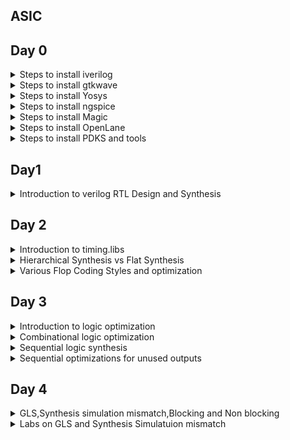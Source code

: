 ## ASIC




## Day 0
<details> <summary>Steps to install iverilog
</summary> 
  Update Package List:
Open a terminal and run:

```
sudo apt update
sudo apt install iverilog

```

I have installed iverilog

![Screenshot from 2023-07-31 10-00-34](https://github.com/IIITB-ARUL/IIITB-MT2023529/assets/140998631/cc5c5cc1-34f4-4a34-b7c5-d6e083917f14)


</details>

<details> <summary>Steps to install gtkwave</summary>

Update Package List
Open a terminal and run:
```
sudo apt update
```
Install GTKWave:
```
sudo apt install gtkwave
```
![Screenshot from 2023-07-31 10-01-15](https://github.com/IIITB-ARUL/IIITB-MT2023529/assets/140998631/fe9ee1da-ece4-4e21-aca2-e2fa6001356b)
</details>

 <details> <summary>Steps to install Yosys</summary>

Update Package List
Open a terminal and run:
```
sudo apt update
```
Install Yosys:
```
sudo apt install yosys
```
![Screenshot from 2023-07-31 10-01-35](https://github.com/IIITB-ARUL/IIITB-MT2023529/assets/140998631/9d294e21-a6ac-4a47-aeff-8e5f020c7585)

</details>

<details><summary>Steps to install ngspice</summary>


Dependencies Installation:

```
sudo apt-get install build-essential
sudo apt-get install libxaw7-dev
```


Download the tarball file from link:
 
  https://github.com/The-OpenROAD-Project/OpenSTA


Unpack the file by using the following commands:

```
tar -zxvf ngspice-37.tar.gz
cd ngspice-37
mkdir release
cd release
../configure  --with-x --with-readline=yes --disable-debug
make
sudo make install
```


![Screenshot from 2023-08-05 21-44-33](https://github.com/IIITB-ARUL/IIITB-MT2023529/assets/140998631/7e4a2030-6cb4-4f71-a7ae-e149cb20e916)

</details>

<details><summary>Steps to install Magic</summary>
Install Magic:

```
sudo apt-get install m4
sudo apt-get install tcsh
sudo apt-get install csh
sudo apt-get install libx11-dev
sudo apt-get install tcl-dev tk-dev
sudo apt-get install libcairo2-dev
sudo apt-get install mesa-common-dev libglu1-mesa-dev
sudo apt-get install libncurses-dev
git clone https://github.com/RTimothyEdwards/magic
cd magic
./configure
make
make install
```

  ![Screenshot from 2023-08-05 21-35-52](https://github.com/IIITB-ARUL/IIITB-MT2023529/assets/140998631/c37effb6-a016-4dc9-914a-fa8bd6e72f38)

</details>
<details><summary>Steps to install OpenLane</summary>
Install Dependencies:

```
sudo apt-get update
sudo apt-get upgrade
sudo apt install -y build-essential python3 python3-venv python3-pip make git
```
Docker Installation:
```

sudo apt install apt-transport-https ca-certificates curl software-properties-common
curl -fsSL https://download.docker.com/linux/ubuntu/gpg | sudo gpg --dearmor -o /usr/share/keyrings/docker-archive-keyring.gpg

echo "deb [arch=amd64 signed-by=/usr/share/keyrings/docker-archive-keyring.gpg] https://download.docker.com/linux/ubuntu $(lsb_release -cs) stable" | sudo tee /etc/apt/sources.list.d/docker.list > /dev/null

sudo apt update

sudo apt install docker-ce docker-ce-cli containerd.io

sudo docker run hello-world

sudo groupadd docker
sudo usermod -aG docker $USER
sudo reboot 
```

![Screenshot from 2023-08-05 21-32-09](https://github.com/IIITB-ARUL/IIITB-MT2023529/assets/140998631/51278a13-82f2-4a94-9180-2815d9c7498c)


</details>
<details><summary>Steps to install PDKS and tools</summary>
Proceed with the following commands:
  
```
cd $HOME
git clone https://github.com/The-OpenROAD-Project/OpenLane
cd OpenLane
make
make test
```

</details>

</details>

 ## Day1 

<details><summary>Introduction to verilog RTL Design and Synthesis</summary>

Register Transfer Logic is a representation of the digital circuit at an abstract level.At the RTL level, designers describe the behavior and functionality of a digital system using a hardware description language (HDL) such as Verilog.

**Simulator:**


**Testbench:**

The functionality of the design block can be tested by applying **stimulus** and checking results.The stimulus block is called as testbench.


![Testbench](https://github.com/IIITB-ARUL/IIITB-MT2023529/assets/140998631/ddc87d0b-32cc-405d-938b-0b17be79d182)


**Working of Simulator:**


**Introduction to opensource simulator iverilog:**


**Environment Setup:**

Here  we will look into toolflow setup and files setup which are needed to run the lab.
Create a directory named VLSI and git clone(make a clone or copy of files repo at in a new directory to a local machine) the necessary files:

```
mkdir VLSI
git clone https://github.com/kunalg123/vsdflow.git
git clone https://github.com/kunalg123/sky130RTLDesignAndSynthesisWorkshop.git
```

Once you run the commands the corresponding directories will be created.To navigate through the directories and view the  cloned files use the commands shown in the following image.


![Navigate](https://github.com/IIITB-ARUL/IIITB-MT2023529/assets/140998631/f4175d80-dab8-4911-9975-0db0b1870d5b)


In this section we will first focus on the simulation of the design using **iverilog**.You can see the design files or source files and testbench files in the above image which we are going to use in this lab.


**Working with iverilog and gtkwave:**

Now we are going to load the design file and testbench file in iverilog.To access the file and to simulate it you should move to the **verilog_files** directories as showed in the previous image.

**Simulation:**

We shall compile a 2:1 mux by loading a design file named good_mux.v and its associated testbench file tb_good_mux.v by using the following command:

```
iverilog good_mux.v tb_good_mux.v
```
Now an executable file is created.By executing it(using below command),It will dump a vcd file as you can clearly see in the below image:

```
./aout
```

![Screenshot from 2023-08-09 01-51-42](https://github.com/IIITB-ARUL/IIITB-MT2023529/assets/140998631/dae54b81-6e1d-4cfc-89da-a44403cf90c2)


Now to view the waveform use the following command:

```
gtkwave tb_good_mux.vcd
```

![Screenshot from 2023-08-09 01-59-36](https://github.com/IIITB-ARUL/IIITB-MT2023529/assets/140998631/77c9550e-071a-45f5-ab1c-dee7b7ba2088)

To access and edit the module file,use the following command:

```
gvim tb_good_mux.v -o good_mux.v
```

![Screenshot from 2023-08-09 02-19-27](https://github.com/IIITB-ARUL/IIITB-MT2023529/assets/140998631/545294b9-af11-4d8d-883f-c960a4e1afa7)


**Introduction to  Yosys and logic synthesis:**

Yosys is an open-source software framework for RTL synthesis and formal verification of digital designs.

**Synthesis:**

 It is the process of converting the high-level description into an RTL representation that defines the functional blocks, interconnections, and register transfers within the design. This representation is often in the form of a hardware netlist, which is a list of interconnected logic elements.
 During synthesis, various optimization techniques are applied to improve the design's performance, power efficiency, and area utilization.
 
 The first step synthesizer is going to do is a syntactical check then it will start mapping the design.
 **Example:**

![Synthesis example](https://github.com/IIITB-ARUL/IIITB-MT2023529/assets/140998631/28825050-136b-4778-975e-f23e4b550558)


The conversion of RTL in terms of the standard cells  gates available in the **.lib**.

1.Module maps to the top level ports of the design.

2.The assign statement becomes the mux.

3.The always block  becomes the flipflop.


    
**What is .lib?**

.lib file is a collection of logical modules which includes all basic logic gates. It also contains different flavors of the same gate (2 input AND, 3 input AND – slow, medium and fast version).
This gates will be more than sufficient to form any logical function.

**Purpose of slower cells and faster cells:**



**Introduction to Yosys lab:**

**Steps for Synthesis:**
Move to the directory verilog_files and invoke yosys:

```
cd VLSI/sky130RTLDesignAndSynthesisWorkshop/verilog_files/
yosys
```


![invoke](https://github.com/IIITB-ARUL/IIITB-MT2023529/assets/140998631/30eeeaaf-14d5-44f0-95f1-be26863eff23)


Now to read the library and design files,give the following cmmand in the yosys prompt:

```
read_liberty -lib ../lib/sky130_fd_sc_hd__tt_025C_1v80.lib
read_verilog good_mux.v
```


![readlib](https://github.com/IIITB-ARUL/IIITB-MT2023529/assets/140998631/2f487b4b-551d-408a-9216-adb8706d33f5)


Synthesize the module using command:

*synt -top <name.v>*

Here we will synthesize a mux,

```
synth -top good_mux.v
```

**Note:** If the design is spanning more than one  file append remaining file names to the above command.

![Synth](https://github.com/IIITB-ARUL/IIITB-MT2023529/assets/140998631/afe0511e-123f-4696-8832-486a97745218)

**abc command:** 

This command converts our RTL file into set of gates,i.e., the logic of good_mux is realized in terms of standard cell gates available in the **sky130_fd_sc_hd__tt_025C_1v80.lib** library.

Generate netlist:

```
abc -liberty ../lib/sky130_fd_sc_hd__tt_025C_1v80.lib
```

![abc](https://github.com/IIITB-ARUL/IIITB-MT2023529/assets/140998631/3b297d30-2e31-4170-a4ef-6569682c311f)


It also infers number of inputs and outputs in the design.


**show command:**

It is  used to see the logic the synthesizer has realized.It will show the graphical version of logic it has realized.

```
show
```


</details>

## Day 2
<details> <summary> Introduction to timing.libs

</summary>


**.lib files:**


To view the contents present in the library file,give the following commands:

```
gvim ../lib/sky130_fd_sc_hd__tt_025C_1v80.lib
```

**sky130_fd_sc_hd__tt_025C_1v80:**

*sky denotes skywater,the name of library.*

*tt denotes typical(libraries can be fast slow typical).*

*025C denotes temperature.*

*1v80 denotes voltage.*


![lib](https://github.com/IIITB-ARUL/IIITB-MT2023529/assets/140998631/727802ee-c8f1-4c90-8719-fdc2d8d1a5fc)

There are three very important parameters which have have to be taken into consideration seriously for the design to work desirably:

1.Process

2.Voltage 

3.Temparature



**Process:**

This refers to the natural variability that occurs during the semiconductor manufacturing process. Process variation can lead to differences in transistor performance, gate delays, and other electrical properties.

**Voltage:**

Voltage variations or supply voltage fluctuations can impact the performance of digital circuits. If the supply voltage deviates from the expected value, it can affect the threshold voltages of transistors, leading to changes in the propagation delays and power consumption of the circuit.


**Temaparature:**

Temperature variations can also influence the behavior of digital circuits. Higher temperatures can cause transistors to become more leaky, leading to increased power consumption and potentially affecting the timing behavior of the circuit.


Our libraries will be characterized to model these **PVT** variations.

**.lib is a  bucket of all the standard cells**.So to highlight the begining of the cell definition use the below keyword:

```
:se hls
```


![cell highlight ](https://github.com/IIITB-ARUL/IIITB-MT2023529/assets/140998631/d0e761ff-a10d-4479-a40e-5e7f1c017667)


To see the different flavours of the same cells and different cells:

```
:g//
```



![diff cells](https://github.com/IIITB-ARUL/IIITB-MT2023529/assets/140998631/cf777ebd-5466-4680-839d-dbf0ddd26376)



To understand the functionality:

.lib is going to contain different features of cell.To understand the characteristics of the cell we can look at the equivalent verilog model.

Proceed with the following keyword in the library file:

```
sp ../my_lib/verilog_model/sky130_fd_sc_hd.v
```


![Features of cells](https://github.com/IIITB-ARUL/IIITB-MT2023529/assets/140998631/ab9175bc-8916-47a7-b74e-c9740ddad546)

You can infer that .lib contains information about area number,leakage power,powerport.

It also describes each input combination,i.e., 32 combinations for 5 inputs:

![Screenshot from 2023-08-12 23-52-35](https://github.com/IIITB-ARUL/IIITB-MT2023529/assets/140998631/6917ed42-2859-4182-ade6-e2bda174566e)


>The input capacitance of the pin.

>The power related to that input pin.

>the transition related to that pin.

>The delay related to that pin.



</details>

<details> <summary>Hierarchical Synthesis vs Flat Synthesis</summary>


**Hierarchiacal Synthesis:**
It refers to a design methodology where a complex digital circuit is created by breaking it down into smaller, more manageable modules or blocks. Each module is designed and synthesized separately, and then these modules are integrated hierarchically to create the complete circuit.


**Example:**

To get a better understanding of this hierarchical synthesis we shall synthesize a design file named multiple modules.


**Multiples Modules:**

To view the file move to the verilog_file directory:

```
cd VLSI/sky130RTLDesignAndSynthesisWorkshop/verilog_files/
gvim multiple_modules.v
```
![multiple module](https://github.com/IIITB-ARUL/IIITB-MT2023529/assets/140998631/4b2b5f3c-0a7a-4d69-92ea-8f39df7dbb6e)



From the verilog file what we realize is the image shown below :

![multiple modules 1](https://github.com/IIITB-ARUL/IIITB-MT2023529/assets/140998631/2b6ce52a-258a-43e6-a05b-1b55047b70a3)


Now lets synthesize the verilog file using yosys,

To synthesize:

```
yosys
read_verilog multiple_modules.v
synth -top multiple_modules
abc -liberty ../lib/sky130_fd_sc_hd__tt_025C_1v80.lib 
show multiple_modules 
```
*since there are several modules present specify the name along with the show command.*



![yosys show](https://github.com/IIITB-ARUL/IIITB-MT2023529/assets/140998631/3a09410c-ca34-4a37-873f-fd7dfb2251f8)




Now from the image you can clearly see that it is not showing **and** and **or** gate.It is showing u1 and u2 instances of submodule1 and submodule2.This is called as the hierarchical design.

Now we shall write out the netlist and see how the netlist looks like,

```
write_verilog multiple_modules_hier.v
!gvim multiple_modules_hier.v
```

![netlist](https://github.com/IIITB-ARUL/IIITB-MT2023529/assets/140998631/ee5ef68a-9b8f-4909-8c91-b048ee7f309d)


In submodule2 we are expecting an or gate but what happening in yosys synthesis is shown in the below image:



![Nand nor](https://github.com/IIITB-ARUL/IIITB-MT2023529/assets/140998631/68093c8a-f5ff-42a6-90c6-61fc96bd8f0e)

As we can infer from the above image the yosys synhtesize a nand logic.The nand logic contains a stacked nmos where as nor logic contains stacked pmos.The stacked pmos is always bad because the pmos has poor mobility. To improve this we have to make this cell really a wide cell to get good logical circuit which requires more area.This can impact the overall chip area and potentially reduce the number of gates that can be integrated onto a chip.


**Flat Synthesis:**
It is the opposite of hierarchical synthesis in the context of digital design, particularly in RTL (Register Transfer Level) design. While hierarchical synthesis involves breaking down a complex design into smaller modules and then integrating them hierarchically, flat synthesis refers to synthesizing the entire design as a single, monolithic unit without using hierarchical module decomposition.

To view the netlist for the flattened synthesis:

```
write_verilog -noattr multiple_modules_flat.v
gvim multiple_modules_flat.v
```


![Flatten](https://github.com/IIITB-ARUL/IIITB-MT2023529/assets/140998631/2ee50214-ff14-4c55-9b48-80c06ee1adf8)

![flat show](https://github.com/IIITB-ARUL/IIITB-MT2023529/assets/140998631/23ab7929-a5dc-4d2f-882c-59509f6f2d7e)



You can infer from the image that it has single netlist.The hierarchies are flattened out.We candirectly see the instantiation of and and or gates.

**Synthesization of submodules:**

To synthesise submodule:


```

yosys
read_liberty -lib ../lib/sky130_fd_sc_hd__tt_025C_1v80.lib 
read_verilog 
read_verilog multiple_modules.v 
synth -top sub_module1
abc -liberty ../lib/sky130_fd_sc_hd__tt_025C_1v80.lib
show
```

**Why submodule level synth?**

1.When have multiple instances of same module we can synthesise it one time and replicate it multiple times and stitch it together in the top module.

2.**Divide and Conquer:** When we give massive design to a tool,the tool may not be doing a good job.Instead we give portions of the massive design so a nice netlist is written out and synthesizedand finally stitched together in the topmodule.

</details>
<details>
  <summary>
    Various Flop Coding Styles and optimization 
  </summary>

**Why Flipflops?**


![Why flops](https://github.com/IIITB-ARUL/IIITB-MT2023529/assets/140998631/99f1748a-c22c-4094-8dbc-b939c2330d6a)

In RTL, flip-flops can be used to control the flow of data and operations in a circuit. For instance, they can hold  signals that determine whether certain operations or data transfers should occur so the glitches can be reduced then the output becomes settled down.Eventhough the input of the flop is glitching the output will be stable.

**D flipflop with async reset:**
A D flip-flop operates on clock edges. It captures the value of the D input on the rising edge of the clock.Asynchronous Reset  input allows you to reset the flip-flop's state to 0 regardless of the clock signal

Now we shall simulate and synthesize the D-FF:

**Simulation:**

Verilog code:

```
 module dff_asyncres ( input clk ,  input async_reset , input d , output reg q );
	always @ (posedge clk , posedge async_reset)
	begin
		if(async_reset)
			q <= 1'b0;
		else	
			q <= d;
	end
endmodule
```

![DFF async](https://github.com/IIITB-ARUL/IIITB-MT2023529/assets/140998631/71165723-3abe-4431-a842-a253d171c7fb)
![Dff async1 ](https://github.com/IIITB-ARUL/IIITB-MT2023529/assets/140998631/b399ee0b-c97d-4e9f-999e-530f6ba71106)



**Synthesis:**

Commands:

```
yosys
read_liberty -lib ../lib/sky130_fd_sc_hd__tt_025C_1v80.lib 
read_verilog ../verilog_files/dff_asyncres.v
synth -top dff_asyncres
dfflibmap -liberty ../lib/sky130_fd_sc_hd__tt_025C_1v80.lib 
abc -liberty ../lib/sky130_fd_sc_hd__tt_025C_1v80.lib 
show
```


![asynres4](https://github.com/IIITB-ARUL/IIITB-MT2023529/assets/140998631/1d6f6a7d-52a6-45c3-899f-e07616c075ff)


**D flipflop with async set:**

**Simulation:**

Verilog code:

```
module dff_async_set ( input clk ,  input async_set , input d , output reg q );
	always @ (posedge clk , posedge async_set)
	begin
		if(async_set)
			q <= 1'b1;
		else
			q <= d;
	end
endmodule
```
![async set dff1](https://github.com/IIITB-ARUL/IIITB-MT2023529/assets/140998631/e2ca2df9-b2ce-41cd-9ba9-3aaf9d1ee522)

![asyn set dff](https://github.com/IIITB-ARUL/IIITB-MT2023529/assets/140998631/61606508-ebda-4a5e-a17c-294f1afb81f7)



**Synthesis:**

Commands:

```
yosys
read_liberty -lib ../lib/sky130_fd_sc_hd__tt_025C_1v80.lib 
read_verilog ../verilog_files/dff_async_set.v
synth -top dff_async_set
dfflibmap -liberty ../lib/sky130_fd_sc_hd__tt_025C_1v80.lib 
abc -liberty ../lib/sky130_fd_sc_hd__tt_025C_1v80.lib 
show
```
![Asyncset3](https://github.com/IIITB-ARUL/IIITB-MT2023529/assets/140998631/78820787-6391-45bb-bfb0-40948693cc76)


**D flipflop with sync reset:**

**Simulation:**

Verilog code:

```
module dff_syncres ( input clk , input async_reset , input sync_reset , input d , output reg q );
always @ (posedge clk )
begin
	if (sync_reset)
		q <= 1'b0;
	else	
		q <= d;
end
endmodule
```

![syncres1](https://github.com/IIITB-ARUL/IIITB-MT2023529/assets/140998631/f72e6a23-6a8b-4412-b0f7-63929e77d861)
![syncres](https://github.com/IIITB-ARUL/IIITB-MT2023529/assets/140998631/6cde104a-c027-45cf-b823-3b60f80d6e44)

**Synthesis:**

Commands:

```
yosys
read_liberty -lib ../lib/sky130_fd_sc_hd__tt_025C_1v80.lib 
read_verilog ../verilog_files/dff_syncres.v
synth -top dff_syncres
dfflibmap -liberty ../lib/sky130_fd_sc_hd__tt_025C_1v80.lib 
abc -liberty ../lib/sky130_fd_sc_hd__tt_025C_1v80.lib 
show
```
![syncresshow](https://github.com/IIITB-ARUL/IIITB-MT2023529/assets/140998631/0efe3636-388b-4329-ac97-78718ef63217)

**Optimization:**

In this lab we will see optimization of circuits without using any hardware.We shall take an example of multiplier 2.

![mul2](https://github.com/IIITB-ARUL/IIITB-MT2023529/assets/140998631/170e61bb-69cf-4d48-932f-d9badc252ce9)




From the image we can clearly see that the output is nothing but input appended with a zero.So there is no need of any additional hardware.

Verilog code:

```
module mul2 (input [2:0] a, output [3:0] y);
	assign y = a * 2;
endmodule
```

Lets synthesize this verilog design using yosys,

![mult_2](https://github.com/IIITB-ARUL/IIITB-MT2023529/assets/140998631/11d4acdb-cb08-4b5d-aa78-0ae4206b7dcb)

The generated netlist:

![netlist mul2](https://github.com/IIITB-ARUL/IIITB-MT2023529/assets/140998631/d9aca85e-ca5c-4873-b198-9d594d11d314)



Now we shall take another examole of multiplier of 9:

![mult8](https://github.com/IIITB-ARUL/IIITB-MT2023529/assets/140998631/e3ccfa9e-98f5-413f-b09b-109f9e91013a)



Verilog code:

```
module mult8 (input [2:0] a , output [5:0] y);
	assign y = a * 9;
endmodule
```


Synthesis:

![mult8](https://github.com/IIITB-ARUL/IIITB-MT2023529/assets/140998631/9def89a3-4163-41ba-85cf-3e6361d08018)


The generated netlist:

![netlist8](https://github.com/IIITB-ARUL/IIITB-MT2023529/assets/140998631/8bb171ba-b555-4b86-9b1c-6e8ac855f1e9)


</details>


## Day 3


<details>
	<summary>
		Introduction to logic optimization
	</summary>

Why logic optimization?

 Optimizing RTL designs involves enhancing various aspects of the design to achieve better performance, reduced power consumption, and improved area utilization.
 This optimization can be achieved by synthesis tool by using different techniques.

Techniques:


1.Constant Propagation

~Direct optimization

2.Boolean logic optimization

~K map

~Queen Mckluskey


**Constant propagation:**

![example1](https://github.com/IIITB-ARUL/IIITB-MT2023529/assets/140998631/10109081-25f0-400f-8d60-ea6123ac25bb)


CMOS logic of the above design,


![constant progation](https://github.com/IIITB-ARUL/IIITB-MT2023529/assets/140998631/279e27c4-068f-418b-892a-898a8156f8d3)



From the image we can observe that the number of transistors deployed to realize the same expression is decreased.

**Boolean logic optimization:**


![Booleanlogic](https://github.com/IIITB-ARUL/IIITB-MT2023529/assets/140998631/e0555c64-b4b5-4a45-bba9-de10fd519cf4)

From the image we infer that the long complex expression is reduced to a simple expression using kmap reduction.Here the boolean logic optimization is done by the synthesis tool.

**Sequential logic optimization:**

1.Basic

~Sequential constant propagation

2.Advanced 

~State optimization

~Retiming

~Sequential logic cloning(Floor plane aware synthesis)

</details>


<details>
	<summary>
		Combinational logic optimization
	</summary>

**Lab**

**Example 1**

![ex1 1](https://github.com/IIITB-ARUL/IIITB-MT2023529/assets/140998631/f7f23040-fcee-4ae7-8347-8e5e8f0b18d8)

**Synthesis**
```
yosys
read_liberty -lib ../lib/sky130_fd_sc_hd__tt_025C_1v80.lib 
read_verilog ../verilog_files/opt_check.v
synth -top opt_check
opt_clean -purge
abc -liberty ../lib/sky130_fd_sc_hd__tt_025C_1v80.lib 
show
```
>opt_clean -purge is the command used to all the optimization.

![ex1 2](https://github.com/IIITB-ARUL/IIITB-MT2023529/assets/140998631/e880bf3f-4e88-43e7-a153-02724cf58203)


**Example 2**


![ex2 1](https://github.com/IIITB-ARUL/IIITB-MT2023529/assets/140998631/18f3f75d-54d7-48da-8bba-32e1adf8f3cf)




**Synthesis**

```
yosys
read_liberty -lib ../lib/sky130_fd_sc_hd__tt_025C_1v80.lib 
read_verilog ../verilog_files/opt_check2.v
synth -top opt_check2
opt_clean -purge
abc -liberty ../lib/sky130_fd_sc_hd__tt_025C_1v80.lib 
show
```


![ex2 2](https://github.com/IIITB-ARUL/IIITB-MT2023529/assets/140998631/7232f270-f0b4-498f-a3b5-dd837b61f9d3)




**Example 3**



![ex3 1](https://github.com/IIITB-ARUL/IIITB-MT2023529/assets/140998631/2d5f3268-2e3e-4e82-a3e3-5c5f8b23749d)




**Synthesis**

```
yosys
read_liberty -lib ../lib/sky130_fd_sc_hd__tt_025C_1v80.lib 
read_verilog ../verilog_files/opt_check3.v
synth -top opt_check3
opt_clean -purge
abc -liberty ../lib/sky130_fd_sc_hd__tt_025C_1v80.lib 
show
```

![ex3 2](https://github.com/IIITB-ARUL/IIITB-MT2023529/assets/140998631/09829796-d474-4f1d-8063-3efea99c2caa)


**Example 4**

![ex4 1](https://github.com/IIITB-ARUL/IIITB-MT2023529/assets/140998631/18ac3756-2455-47d7-b8b3-0864d9b17c6a)


**Synthesis**

```
yosys
read_liberty -lib ../lib/sky130_fd_sc_hd__tt_025C_1v80.lib 
read_verilog ../verilog_files/opt_check4.v
synth -top opt_check4
opt_clean -purge
abc -liberty ../lib/sky130_fd_sc_hd__tt_025C_1v80.lib 
show
```
![ex4 2](https://github.com/IIITB-ARUL/IIITB-MT2023529/assets/140998631/08fe131a-f35e-4336-9730-0bfa2fe58d04)


**Example 5**

Here the multiple_module_opt.v verilog file is synthesized and checked for optimization.There  are multiple modules presentin the design.

![ex5 1](https://github.com/IIITB-ARUL/IIITB-MT2023529/assets/140998631/482c2475-f0bc-458e-a42d-9ce6ca509858)


 **Synthesis**

```
yosys
read_liberty -lib ../lib/sky130_fd_sc_hd__tt_025C_1v80.lib 
read_verilog ../verilog_files/multiple_module_opt.v
synth -top multiple_module_opt
opt_clean -purge
flatten
abc -liberty ../lib/sky130_fd_sc_hd__tt_025C_1v80.lib 
show
```
![ex5 2](https://github.com/IIITB-ARUL/IIITB-MT2023529/assets/140998631/3c0c9e96-bf92-4a0f-b366-128ed873bf6b)


**Example 6**

![ex6 1](https://github.com/IIITB-ARUL/IIITB-MT2023529/assets/140998631/dd3c61d8-38d9-4eb4-9749-b708e3fb8918)


 **Synthesis**

```
yosys
read_liberty -lib ../lib/sky130_fd_sc_hd__tt_025C_1v80.lib 
read_verilog ../verilog_files/multiple_module_opt2.v
synth -top multiple_module_opt2
flatten
opt_clean -purge
abc -liberty ../lib/sky130_fd_sc_hd__tt_025C_1v80.lib 
show
```
![ex6 2](https://github.com/IIITB-ARUL/IIITB-MT2023529/assets/140998631/b70992ea-cb2e-4438-9e2d-aed0c0ae6198)


</details>


<details>
	<summary>
		Sequential logic synthesis
	</summary>


**Example 1**

![dffconst1 1](https://github.com/IIITB-ARUL/IIITB-MT2023529/assets/140998631/337e7759-5c76-416e-8196-c227d339efa3)



The output is changing so the flipflop will be inferred.

**Simulation**

![dffc1gtk](https://github.com/IIITB-ARUL/IIITB-MT2023529/assets/140998631/22a55605-556d-4d22-91ef-ea614c687970)


**Synthesis**

```
yosys
read_liberty -lib ../lib/sky130_fd_sc_hd__tt_025C_1v80.lib 
read_verilog ../verilog_files/dff_const1.v
synth -top dff_const1
dfflibmap -liberty ../lib/sky130_fd_sc_hd__tt_025C_1v80.lib 
abc -liberty ../lib/sky130_fd_sc_hd__tt_025C_1v80.lib 
show
```
![DFFconst1](https://github.com/IIITB-ARUL/IIITB-MT2023529/assets/140998631/fcb3873f-fc38-4728-afa6-9b79cd91b2ff)


>The optimized graphical realization thus shows the flop inferred. Also, the design code has active high reset and the standard cell library has active low reset - so, there is a presence of inverter for the reset.

**Example 2**


![dffconst2 1](https://github.com/IIITB-ARUL/IIITB-MT2023529/assets/140998631/78813b7b-aa97-4be4-a113-f70fd06cb287)


The output is constant so no flipflop will be inferred.

**Simulation**

![dffcons2gtk](https://github.com/IIITB-ARUL/IIITB-MT2023529/assets/140998631/aca21e59-15b7-413a-a029-32d9c8344be6)


**Synthesis**

```
yosys
read_liberty -lib ../lib/sky130_fd_sc_hd__tt_025C_1v80.lib 
read_verilog ../verilog_files/dff_const2.v
synth -top dff_const2
dfflibmap -liberty ../lib/sky130_fd_sc_hd__tt_025C_1v80.lib 
abc -liberty ../lib/sky130_fd_sc_hd__tt_025C_1v80.lib 
show
```


![dffcons2 2](https://github.com/IIITB-ARUL/IIITB-MT2023529/assets/140998631/e63ef7c4-b94d-4369-8ce7-0be0c668290b)



**Example 3**

![dffcons3](https://github.com/IIITB-ARUL/IIITB-MT2023529/assets/140998631/7f182b54-788a-4548-8844-eba56ac2f9ee)



**Simulation**

![dffconsgtk](https://github.com/IIITB-ARUL/IIITB-MT2023529/assets/140998631/924d4c9b-b1ad-4ff9-b441-701ec4f89fef)


**Synthesis**

```
yosys
read_liberty -lib ../lib/sky130_fd_sc_hd__tt_025C_1v80.lib 
read_verilog ../verilog_files/dff_const4.v
synth -top dff_const4
dfflibmap -liberty ../lib/sky130_fd_sc_hd__tt_025C_1v80.lib 
abc -liberty ../lib/sky130_fd_sc_hd__tt_025C_1v80.lib 
show

```

![dffcons3yosys](https://github.com/IIITB-ARUL/IIITB-MT2023529/assets/140998631/f8c40d45-8587-4f9a-bd26-69f38f77930d)



**Example 4**

![dffcons4 1](https://github.com/IIITB-ARUL/IIITB-MT2023529/assets/140998631/3595dbf0-e4a4-4f8d-8fbb-d21062250121)



**Simulation**

![dffcons4](https://github.com/IIITB-ARUL/IIITB-MT2023529/assets/140998631/45e1bf5b-fe35-45f5-98ea-d3bae775df74)


**Synthesis**


```
yosys
read_liberty -lib ../lib/sky130_fd_sc_hd__tt_025C_1v80.lib 
read_verilog ../verilog_files/dff_const4.v
synth -top dff_const4
dfflibmap -liberty ../lib/sky130_fd_sc_hd__tt_025C_1v80.lib 
abc -liberty ../lib/sky130_fd_sc_hd__tt_025C_1v80.lib 
show

```
![dffcons4yosys](https://github.com/IIITB-ARUL/IIITB-MT2023529/assets/140998631/3a2d8543-e246-4a4c-84d6-254a1d55af6a)



**Example 5**

![dffcons5](https://github.com/IIITB-ARUL/IIITB-MT2023529/assets/140998631/7151e0c7-05c6-44d0-b394-7c6f5bcd3db2)

**Simulation**

![dffcons5 1](https://github.com/IIITB-ARUL/IIITB-MT2023529/assets/140998631/6ce8143a-c980-4eca-b0dc-fea79e81a9be)


**Synthesis**

```
yosys
read_liberty -lib ../lib/sky130_fd_sc_hd__tt_025C_1v80.lib 
read_verilog ../verilog_files/dff_const5.v
synth -top dff_const5
dfflibmap -liberty ../lib/sky130_fd_sc_hd__tt_025C_1v80.lib 
abc -liberty ../lib/sky130_fd_sc_hd__tt_025C_1v80.lib 
show
```

![dffcons5yosy](https://github.com/IIITB-ARUL/IIITB-MT2023529/assets/140998631/ec8372ad-1266-4534-bf97-c22da01eb792)




</details>
<details>
	<summary>
		Sequential optimizations for unused outputs
	</summary>


 **Example**


![unused](https://github.com/IIITB-ARUL/IIITB-MT2023529/assets/140998631/52cc56bb-fbe3-4171-a085-1f5d71087cd0)


From the above verilog code what we infer is shown in the below image


![unsused](https://github.com/IIITB-ARUL/IIITB-MT2023529/assets/140998631/6427bfec-76c5-44c8-8bcc-896ea8b63b77)



**Synthesis**
```
yosys
read_liberty -lib ../lib/sky130_fd_sc_hd__tt_025C_1v80.lib 
read_verilog ../verilog_files/counter_opt.v
synth -top counter_opt
dfflibmap -liberty ../lib/sky130_fd_sc_hd__tt_025C_1v80.lib 
abc -liberty ../lib/sky130_fd_sc_hd__tt_025C_1v80.lib 
show
```
![unusedyosys](https://github.com/IIITB-ARUL/IIITB-MT2023529/assets/140998631/915c5af1-d8be-4a55-9e9f-6cca0d962d90)

Lets take an example which uses three flipflops

![counteropt2](https://github.com/IIITB-ARUL/IIITB-MT2023529/assets/140998631/5a91a441-c65c-4fe4-a58e-bd2ad493ecdd)



**Synthesis**

```
yosys
read_liberty -lib ../lib/sky130_fd_sc_hd__tt_025C_1v80.lib 
read_verilog ../verilog_files/counter_opt2.v
synth -top counter_opt
dfflibmap -liberty ../lib/sky130_fd_sc_hd__tt_025C_1v80.lib 
abc -liberty ../lib/sky130_fd_sc_hd__tt_025C_1v80.lib 
show
```
![counteropt2](https://github.com/IIITB-ARUL/IIITB-MT2023529/assets/140998631/6fcbdaad-f85c-48d1-9d93-ee8a704b5af9)



 
</details>

## Day 4
<details>
	<summary>
		GLS,Synthesis simulation mismatch,Blocking and Non blocking
	</summary>
	
**Gate level simulation**

Gate-level simulation involves simulating the circuit using the actual logic gates that make up the design, as well as the interconnections between these gates.Here simultaor takes gate level netlist as input and perform the simulation.

![GLS](https://github.com/IIITB-ARUL/IIITB-MT2023529/assets/140998631/fd4b0197-a449-41d2-87a3-399103a2e68f)


**Why GLS?**

1.To verify logical correcteness of design after synthesis.

2.To ensure the timing of the design is met.

**Synthesis Simulation Mismatch**

The reason for synthesis simulation mismaatch is

**1.Missing sensitivity list**

**Example 1**

```
module mux(
input i0,input i1
input sel,
output reg y
);
always @ (sel)
begin
   if (sel)
            y = i1;
   else 
            y = i0;          
end
endmodule
```

Basically the simulator looks for the activity of the input,i.e., if there is change in the input only then output changes.From the above code we see that always block is executed onlywhen sel is changed.So clearly output is independent of the change in input(i1 and i0).Here synthesizer is gonna look at this code as a double edge flop.

To overcome this we will see the **modified code**,

```
module mux(
input i0,input i1
input sel,
output reg y
);
always @ (*)
begin
   if (sel)
            y = i1;
   else 
            y = i0;        
end
endmodule
```
Here the output is gonna change when any of the signal(sel,i1,i0) changes.It is because the arguments of the always block is modified **always@(*)**. Synthesizer is not going to look at the sensitivity list.It is only going look at the functionality.


**Blocking and Non blocking Assignments**

Blocking and Non-blocking statements are procedural assignment statements that can be implemented only inside an always block.

*Blocking Assignments --> = *Executes the statements in the order in which they are coded.

*Non-blocking Assignments --> <= *Executes the RHS of all such assignments when the always block is entered and assigned to LHS in a parallel evaluation.

Because of this also we will see mismatches.Let's see a simple code,

**Note:**Always Use Non- Blocking Statements when writng the Sequential circuits code

</details>

<details>
	<summary>
		Labs on GLS and Synthesis Simulatuion mismatch
	</summary>

**Example 1**

verilog code:


 
</details>
